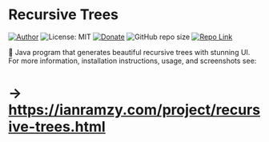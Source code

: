 # Recursive Trees
[![Author](https://img.shields.io/badge/Author-ianramzy-brightgreen.svg)](https://ianramzy.com)
![License: MIT](https://img.shields.io/badge/License-MIT-yellow.svg) 
[![Donate](https://img.shields.io/badge/Donate-PayPal-brightgreen.svg)](https://paypal.me/ianramzy)
![GitHub repo size](https://img.shields.io/github/repo-size/ianramzy/recursive-trees.svg)
[![Repo Link](https://img.shields.io/badge/Repo-Link-black.svg)](https://github.com/ianramzy/recursive-trees)

🌳 Java program that generates beautiful recursive trees with stunning UI. For more information, installation instructions, usage, and screenshots see:
# → https://ianramzy.com/project/recursive-trees.html
